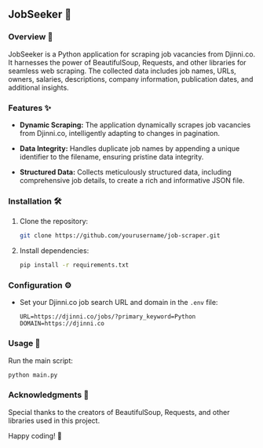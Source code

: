 ## JobSeeker 🚀


### Overview 🌟

JobSeeker is a Python application for scraping job vacancies from Djinni.co. It harnesses the power of BeautifulSoup, Requests, and other libraries for seamless web scraping. The collected data includes job names, URLs, owners, salaries, descriptions, company information, publication dates, and additional insights.

### Features ✨

- **Dynamic Scraping:** The application dynamically scrapes job vacancies from Djinni.co, intelligently adapting to changes in pagination.

- **Data Integrity:** Handles duplicate job names by appending a unique identifier to the filename, ensuring pristine data integrity.

- **Structured Data:** Collects meticulously structured data, including comprehensive job details, to create a rich and informative JSON file.

### Installation 🛠️

1. Clone the repository:

   ```bash
   git clone https://github.com/yourusername/job-scraper.git
   ```

2. Install dependencies:

   ```bash
   pip install -r requirements.txt
   ```

### Configuration ⚙️

- Set your Djinni.co job search URL and domain in the `.env` file:

   ```env
   URL=https://djinni.co/jobs/?primary_keyword=Python
   DOMAIN=https://djinni.co
   ```

### Usage 🚀

Run the main script:

```bash
python main.py
```

### Acknowledgments 🙌

Special thanks to the creators of BeautifulSoup, Requests, and other libraries used in this project.

Happy coding! 🚀
